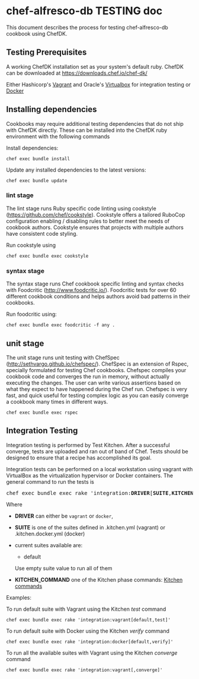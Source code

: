 # chef-alfresco-db TESTING doc

This document describes the process for testing chef-alfresco-db cookbook using ChefDK.

## Testing Prerequisites

A working ChefDK installation set as your system's default ruby. ChefDK can be downloaded at <https://downloads.chef.io/chef-dk/>

Either
Hashicorp's [Vagrant](https://www.vagrantup.com/downloads.html) and Oracle's [Virtualbox](https://www.virtualbox.org/wiki/Downloads) for integration testing or [Docker](https://docs.docker.com/engine/installation/)

## Installing dependencies

Cookbooks may require additional testing dependencies that do not ship with ChefDK directly. These can be installed into the ChefDK ruby environment with the following commands

Install dependencies:

```shell
chef exec bundle install
```

Update any installed dependencies to the latest versions:

```shell
chef exec bundle update
```

### lint stage

The lint stage runs Ruby specific code linting using cookstyle (<https://github.com/chef/cookstyle>). Cookstyle offers a tailored RuboCop configuration enabling / disabling rules to better meet the needs of cookbook authors. Cookstyle ensures that projects with multiple authors have consistent code styling.

Run cookstyle using

```shell
chef exec bundle exec cookstyle
```

### syntax stage

The syntax stage runs Chef cookbook specific linting and syntax checks with Foodcritic (<http://www.foodcritic.io/>). Foodcritic tests for over 60 different cookbook conditions and helps authors avoid bad patterns in their cookbooks.

Run foodcritic using:

```shell
chef exec bundle exec foodcritic -f any .
```

## unit stage

The unit stage runs unit testing with ChefSpec (<http://sethvargo.github.io/chefspec/>). ChefSpec is an extension of Rspec, specially formulated for testing Chef cookbooks. Chefspec compiles your cookbook code and converges the run in memory, without actually executing the changes. The user can write various assertions based on what they expect to have happened during the Chef run. Chefspec is very fast, and quick useful for testing complex logic as you can easily converge a cookbook many times in different ways.

```shell
chef exec bundle exec rspec
```

## Integration Testing

Integration testing is performed by Test Kitchen. After a successful converge, tests are uploaded and ran out of band of Chef. Tests should be designed to ensure that a recipe has accomplished its goal.

Integration tests can be performed on a local workstation using vagrant with VirtualBox as the virtualization hypervisor or Docker containers.
The general command to run the tests is


<pre>
chef exec bundle exec rake 'integration:<b>DRIVER</b>[<b>SUITE</b>,<b>KITCHEN_COMMAND</b>]'
</pre>

Where

- **DRIVER** can either be `vagrant` or `docker`,
- **SUITE** is one of the suites defined in .kitchen.yml (vagrant) or .kitchen.docker.yml (docker)
 - current suites available are:
   - default

   Use empty suite value to run all of them
- **KITCHEN_COMMAND** one of the Kitchen phase commands:  [Kitchen commands](https://github.com/test-kitchen/test-kitchen/wiki/Getting-Started)

Examples:

To run default suite with Vagrant using the Kitchen _test_ command
```shell
chef exec bundle exec rake 'integration:vagrant[default,test]'
```

To run default suite with Docker using the Kitchen _verify_ command

```shell
chef exec bundle exec rake 'integration:docker[default,verify]'
```

To run all the available suites with Vagrant using the Kitchen _converge_ command

```shell
chef exec bundle exec rake 'integration:vagrant[,converge]'
```
